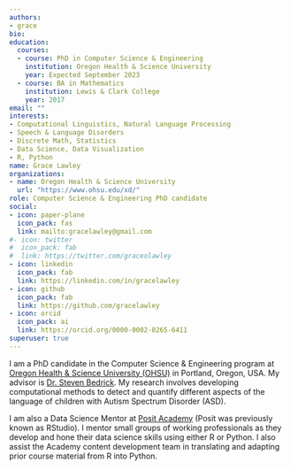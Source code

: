 ```yaml
---
authors:
- grace
bio:
education:
  courses:
  - course: PhD in Computer Science & Engineering
    institution: Oregon Health & Science University
    year: Expected September 2023
  - course: BA in Mathematics
    institution: Lewis & Clark College
    year: 2017
email: ""
interests:
- Computational Linguistics, Natural Language Processing
- Speech & Language Disorders
- Discrete Math, Statistics
- Data Science, Data Visualization
- R, Python
name: Grace Lawley
organizations:
- name: Oregon Health & Science University
  url: "https://www.ohsu.edu/xd/"
role: Computer Science & Engineering PhD candidate
social:
- icon: paper-plane
  icon_pack: fas
  link: mailto:gracelawley@gmail.com
#- icon: twitter
#  icon_pack: fab
#  link: https://twitter.com/graceolawley
- icon: linkedin
  icon_pack: fab
  link: https://linkedin.com/in/gracelawley
- icon: github
  icon_pack: fab
  link: https://github.com/gracelawley
- icon: orcid
  icon_pack: ai
  link: https://orcid.org/0000-0002-8265-6411
superuser: true
---
```


I am a PhD candidate in the Computer Science & Engineering program at [Oregon Health & Science University (OHSU)](https://www.ohsu.edu/xd/) in Portland, Oregon, USA. My advisor is [Dr. Steven Bedrick](https://www.bedrick.org/). My research involves developing computational methods to detect and quantify different aspects of the language of children with Autism Spectrum Disorder (ASD). 

I am also a Data Science Mentor at [Posit Academy](https://posit.co/products/enterprise/academy/) (Posit was previously known as RStudio). I mentor small groups of working professionals as they develop and hone their data science skills using either R or Python. I also assist the Academy content development team in translating and adapting prior course material from R into Python.

<!---My interests include computational linguistics, speech & language disorders, statistics, and houseplants.-->


